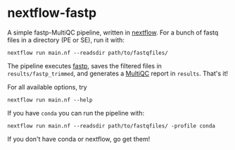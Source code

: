# nextflow-fastp
A simple fastp-MultiQC pipeline, written in [nextflow](https://www.nextflow.io/).
For a bunch of fastq files in a directory (PE or SE), run it with:

```
nextflow run main.nf --readsdir path/to/fastqfiles/
```

The pipeline executes [fastp](https://github.com/OpenGene/fastp), saves the filtered files in `results/fastp_trimmed`, and generates a [MultiQC](https://multiqc.info/) report in `results`. That's it!

For all available options, try

```
nextflow run main.nf --help
```

If you have `conda` you can run the pipeline with:
```
nextflow run main.nf --readsdir path/to/fastqfiles/ -profile conda
```

If you don't have conda or nextflow, go get them!